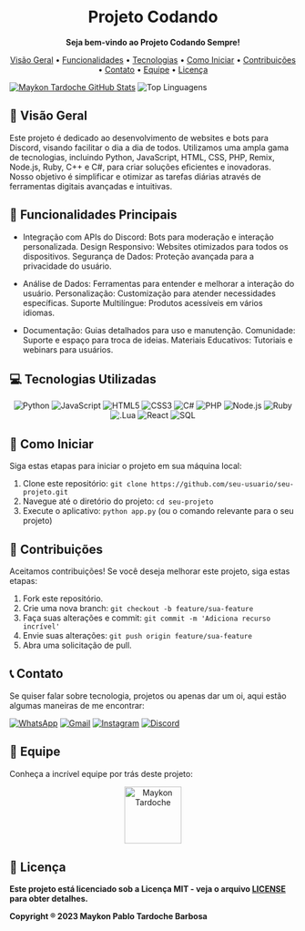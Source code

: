 <!-- 
<div align="center">
  <img src="https://drive.google.com/file/d/19N7fDokZCYq275TpbINRpuyqTH6UqjWZ/view?usp=sharing" width="45" height="40" alt="Logo do Projeto">
</div>
-->

<h1 align="center">
  <!-- <img src="https://drive.google.com/uc?export+view&id=1qj58lToUYSmOkp6MeSuDDHll1CgQ3quS" alt="Título do Projeto" width="150">-->
  <br>
  <b>Projeto Codando</b>
</h1>

<p align="center">
  <b>Seja bem-vindo ao Projeto Codando Sempre!</b>
</p>

<p align="center">
  <a href="#visao-geral">Visão Geral</a> •
  <a href="#funcionalidades">Funcionalidades</a> •
  <a href="#tecnologias">Tecnologias</a> •
  <a href="#como-iniciar">Como Iniciar</a> •
  <a href="#contribuicoes">Contribuições</a> •
  <a href="#contato">Contato</a> •
  <a href="#equipe">Equipe</a> •
  <a href="#licenca">Licença</a>
</p>

[![Maykon Tardoche GitHub Stats](https://github-readme-stats.vercel.app/api?username=maykontardoche&show_icons=true&theme=dark&cache_seconds=1800)](#)
![Top Linguagens](https://github-readme-stats.vercel.app/api/top-langs/?username=maykontardoche&hide_progress=true&theme=dark&cache_seconds=1800)


## <a name="visao-geral"></a>🌟 Visão Geral

Este projeto é dedicado ao desenvolvimento de websites e bots para Discord, visando facilitar o dia a dia de todos. Utilizamos uma ampla gama de tecnologias, incluindo Python, JavaScript, HTML, CSS, PHP, Remix, Node.js, Ruby, C++ e C#, para criar soluções eficientes e inovadoras. Nosso objetivo é simplificar e otimizar as tarefas diárias através de ferramentas digitais avançadas e intuitivas.

## <a name="funcionalidades"></a>🚀 Funcionalidades Principais

- Integração com APIs do Discord: Bots para moderação e interação personalizada.
Design Responsivo: Websites otimizados para todos os dispositivos.
Segurança de Dados: Proteção avançada para a privacidade do usuário.

- Análise de Dados: Ferramentas para entender e melhorar a interação do usuário.
Personalização: Customização para atender necessidades específicas.
Suporte Multilíngue: Produtos acessíveis em vários idiomas.

- Documentação: Guias detalhados para uso e manutenção.
Comunidade: Suporte e espaço para troca de ideias.
Materiais Educativos: Tutoriais e webinars para usuários.

## <a name="tecnologias"></a>💻 Tecnologias Utilizadas

<div align="center">
  <img src="https://img.shields.io/badge/python-%233776AB.svg?style=for-the-badge&logo=python&logoColor=white" alt="Python">
  <img src="https://img.shields.io/badge/javascript-%23323330.svg?style=for-the-badge&logo=javascript" alt="JavaScript">
  <img src="https://img.shields.io/badge/html5-%23E34F26.svg?style=for-the-badge&logo=html5&logoColor=white" alt="HTML5">
  <img src="https://img.shields.io/badge/css3-%231572B6.svg?style=for-the-badge&logo=css3&logoColor=white" alt="CSS3">
  <img src="https://img.shields.io/badge/C%23-239120?style=for-the-badge&logo=c-sharp&logoColor=white" alt="C#">
  <img src="https://img.shields.io/badge/PHP-777BB4?style=for-the-badge&logo=php&logoColor=white" alt="PHP">
  <img src="https://img.shields.io/badge/Node.js-43853D?style=for-the-badge&logo=node.js&logoColor=white" alt="Node.js">
  <img src="https://img.shields.io/badge/Ruby-CC342D?style=for-the-badge&logo=ruby&logoColor=white" alt="Ruby">
  <img src="https://img.shields.io/badge/Lua-2C2D72?style=for-the-badge&logo=lua&logoColor=white" alt=".Lua">
  <img src="https://img.shields.io/badge/React_Native-20232A?style=for-the-badge&logo=react&logoColor=61DAFB" alt="React">
  <img src="https://img.shields.io/badge/MySQL-00000F?style=for-the-badge&logo=mysql&logoColor=white" alt="SQL">
  <!-- Adicione mais ícones de tecnologias conforme necessário -->
</div>

## <a name="como-iniciar"></a>🚀 Como Iniciar

Siga estas etapas para iniciar o projeto em sua máquina local:

1. Clone este repositório: `git clone https://github.com/seu-usuario/seu-projeto.git`
2. Navegue até o diretório do projeto: `cd seu-projeto`
3. Execute o aplicativo: `python app.py` (ou o comando relevante para o seu projeto)

## <a name="contribuicoes"></a>🤝 Contribuições

Aceitamos contribuições! Se você deseja melhorar este projeto, siga estas etapas:

1. Fork este repositório.
2. Crie uma nova branch: `git checkout -b feature/sua-feature`
3. Faça suas alterações e commit: `git commit -m 'Adiciona recurso incrível'`
4. Envie suas alterações: `git push origin feature/sua-feature`
5. Abra uma solicitação de pull.

## <a name="contato"></a> 📞 Contato

Se quiser falar sobre tecnologia, projetos ou apenas dar um oi, aqui estão algumas maneiras de me encontrar:


[![WhatsApp](https://img.shields.io/badge/WhatsApp-25D366?style=for-the-badge&logo=whatsapp&logoColor=white)](https://api.whatsapp.com/send?phone=5511990054343)
[![Gmail](https://img.shields.io/badge/Gmail-D14836?style=for-the-badge&logo=gmail&logoColor=white)](mailto:maykonpablotardoche@gmail.com)
[![Instagram](https://img.shields.io/badge/Instagram-E4405F?style=for-the-badge&logo=instagram&logoColor=white)](link-do-seu-instagram)
[![Discord](https://img.shields.io/badge/Discord-7289DA?style=for-the-badge&logo=discord&logoColor=white)](https://discord.gg/75YkzWJVYa)

## <a name="equipe"></a>👥 Equipe

Conheça a incrível equipe por trás deste projeto:

<div align="center">
  <a href="https://github.com/maykontardoche">
    <img src="https://github.com/maykontardoche.png" width="100" height="100" alt="Maykon Tardoche">
  </a>
  <b>
  <!-- Adicione mais membros da equipe conforme necessário -->
</div>

## <a name="licenca"></a>📝 Licença

Este projeto está licenciado sob a Licença MIT - veja o arquivo [LICENSE](LICENSE) para obter detalhes.

<p>Copyright &reg; 2023 Maykon Pablo Tardoche Barbosa</p>


